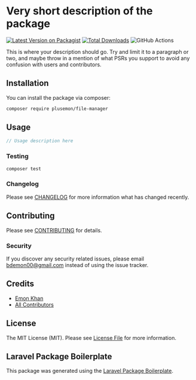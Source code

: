# Very short description of the package

[![Latest Version on Packagist](https://img.shields.io/packagist/v/plusemon/file-manager.svg?style=flat-square)](https://packagist.org/packages/plusemon/file-manager)
[![Total Downloads](https://img.shields.io/packagist/dt/plusemon/file-manager.svg?style=flat-square)](https://packagist.org/packages/plusemon/file-manager)
![GitHub Actions](https://github.com/plusemon/file-manager/actions/workflows/main.yml/badge.svg)

This is where your description should go. Try and limit it to a paragraph or two, and maybe throw in a mention of what PSRs you support to avoid any confusion with users and contributors.

## Installation

You can install the package via composer:

```bash
composer require plusemon/file-manager
```

## Usage

```php
// Usage description here
```

### Testing

```bash
composer test
```

### Changelog

Please see [CHANGELOG](CHANGELOG.md) for more information what has changed recently.

## Contributing

Please see [CONTRIBUTING](CONTRIBUTING.md) for details.

### Security

If you discover any security related issues, please email bdemon00@gmail.com instead of using the issue tracker.

## Credits

-   [Emon Khan](https://github.com/plusemon)
-   [All Contributors](../../contributors)

## License

The MIT License (MIT). Please see [License File](LICENSE.md) for more information.

## Laravel Package Boilerplate

This package was generated using the [Laravel Package Boilerplate](https://laravelpackageboilerplate.com).
